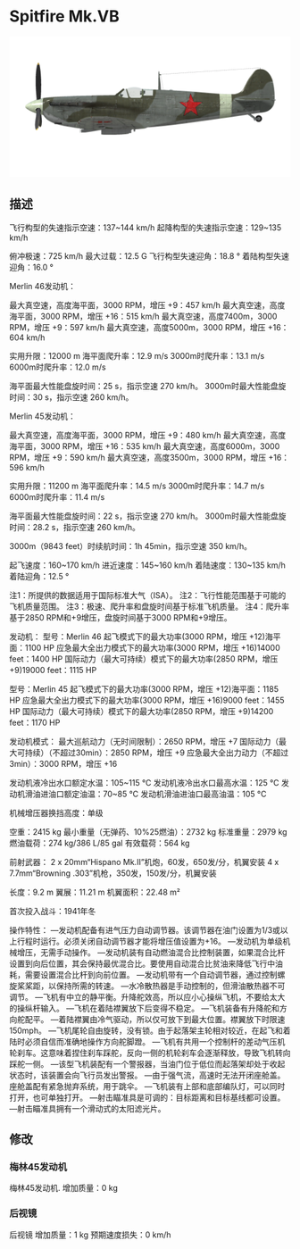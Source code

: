 # Spitfire Mk.VB

![spitfiremkvb](../images/spitfiremkvb.png)

## 描述

飞行构型的失速指示空速：137~144 km/h
起降构型的失速指示空速：129~135 km/h

俯冲极速：725 km/h
最大过载：12.5 G
飞行构型失速迎角：18.8 °
着陆构型失速迎角：16.0 °


Merlin 46发动机：

最大真空速，高度海平面，3000 RPM，增压 +9：457 km/h
最大真空速，高度海平面，3000 RPM，增压 +16：515 km/h
最大真空速，高度7400m，3000 RPM，增压 +9：597 km/h
最大真空速，高度5000m，3000 RPM，增压 +16：604 km/h

实用升限：12000 m
海平面爬升率：12.9 m/s
3000m时爬升率：13.1 m/s
6000m时爬升率：12.0 m/s

海平面最大性能盘旋时间：25 s，指示空速 270 km/h。
3000m时最大性能盘旋时间：30 s，指示空速 260 km/h。


Merlin 45发动机：

最大真空速，高度海平面，3000 RPM，增压 +9：480 km/h
最大真空速，高度海平面，3000 RPM，增压 +16：535 km/h
最大真空速，高度6000m，3000 RPM，增压 +9：590 km/h
最大真空速，高度3500m，3000 RPM，增压 +16：596 km/h

实用升限：11200 m
海平面爬升率：14.5 m/s
3000m时爬升率：14.7 m/s
6000m时爬升率：11.4 m/s

海平面最大性能盘旋时间：22 s，指示空速 270 km/h。
3000m时最大性能盘旋时间：28.2 s，指示空速 260 km/h。


3000m（9843 feet）时续航时间：1h 45min，指示空速 350 km/h。

起飞速度：160~170 km/h
进近速度：145~160 km/h
着陆速度：130~135 km/h
着陆迎角：12.5 °

注1：所提供的数据适用于国际标准大气（ISA）。
注2：飞行性能范围基于可能的飞机质量范围。
注3：极速、爬升率和盘旋时间基于标准飞机质量。
注4：爬升率基于2850 RPM和+9增压，盘旋时间基于3000 RPM和+9增压。

发动机：
型号：Merlin 46
起飞模式下的最大功率(3000 RPM，增压 +12)海平面：1100 HP
应急最大全出力模式下的最大功率(3000 RPM，增压 +16)14000 feet：1400 HP
国际动力（最大可持续）模式下的最大功率(2850 RPM，增压 +9)19000 feet：1115 HP

型号：Merlin 45
起飞模式下的最大功率(3000 RPM，增压 +12)海平面：1185 HP
应急最大全出力模式下的最大功率(3000 RPM，增压 +16)9000 feet：1455 HP
国际动力（最大可持续）模式下的最大功率(2850 RPM，增压 +9)14200 feet：1170 HP

发动机模式：
最大巡航动力（无时间限制）：2650 RPM，增压 +7
国际动力（最大可持续）（不超过30min）：2850 RPM，增压 +9
应急最大全出力动力（不超过3min）：3000 RPM，增压 +16

发动机液冷出水口额定水温：105~115 °C
发动机液冷出水口最高水温：125 °C
发动机滑油进油口额定油温：70~85 °C
发动机滑油进油口最高油温：105 °C

机械增压器换挡高度：单级

空重：2415 kg
最小重量（无弹药、10%25燃油）：2732 kg
标准重量：2979 kg
燃油载荷：274 kg/386 L/85 gal
有效载荷：564 kg

前射武器：
2 x 20mm“Hispano Mk.II”机炮，60发，650发/分，机翼安装
4 x 7.7mm“Browning .303”机枪，350发，150发/分，机翼安装

长度：9.2 m
翼展：11.21 m
机翼面积：22.48 m²

首次投入战斗：1941年冬

操作特性：
—发动机配备有进气压力自动调节器。该调节器在油门设置为1/3或以上行程时运行。必须关闭自动调节器才能将增压值设置为+16。
—发动机为单级机械增压，无需手动操作。
—发动机装有自动燃油混合比控制装置，如果混合比杆设置到向后位置，其会保持最优混合比。要使用自动混合比贫油来降低飞行中油耗，需要设置混合比杆到向前位置。
—发动机带有一个自动调节器，通过控制螺旋桨桨距，以保持所需的转速。
—水冷散热器是手动控制的，但滑油散热器不可调节。
—飞机有中立的静平衡。升降舵效高，所以应小心操纵飞机，不要给太大的操纵杆输入。
—飞机在着陆襟翼放下后变得不稳定。
—飞机装备有升降舵和方向舵配平。
—着陆襟翼由冷气驱动，所以仅可放下到最大位置。襟翼放下时限速150mph。
—飞机尾轮自由旋转，没有锁。由于起落架主轮相对较近，在起飞和着陆时必须自信而准确地操作方向舵脚蹬。
—飞机有共用一个控制杆的差动气压机轮刹车。这意味着捏住刹车踩舵，反向一侧的机轮刹车会逐渐释放，导致飞机转向踩舵一侧。
—该型飞机装配有一个警报器，当油门位于低位而起落架却处于收起状态时，该装置会向飞行员发出警报。
—由于强气流，高速时无法开闭座舱盖。座舱盖配有紧急抛弃系统，用于跳伞。
—飞机装有上部和底部编队灯，可以同时打开，也可单独打开。
—射击瞄准具是可调的：目标距离和目标基线都可设置。
—射击瞄准具拥有一个滑动式的太阳滤光片。

## 修改


### 梅林45发动机

梅林45发动机. 
增加质量：0 kg


### 后视镜

后视镜
增加质量：1 kg
预期速度损失：0 km/h